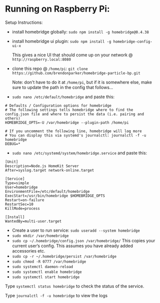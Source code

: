 # Running on Raspberry Pi:

Setup Instructions:
- install homebridge globally: `sudo npm install -g homebridge@0.4.38`
- install homebridge ui plugin: `sudo npm install -g homebridge-config-ui-x`

  This gives a nice UI that should come up on your network @ `http://raspberry.local:8080`
- clone this repo @ `/home/pi`: `git clone https://github.com/brendonparker/homebridge-particle-bp.git`

   Note: don't have to do it at `/home/pi`, but if it is somewhere else, make sure to update the path in the config that follows...
- `sudo nano /etc/default/homebridge` and paste this:

```
# Defaults / Configuration options for homebridge
# The following settings tells homebridge where to find the config.json file and where to persist the data (i.e. pairing and others)
HOMEBRIDGE_OPTS=-U /var/homebridge --plugin-path /home/pi

# If you uncomment the following line, homebridge will log more
# You can display this via systemd's journalctl: journalctl -f -u homebridge
DEBUG=*
```
- `sudo nano /etc/systemd/system/homebridge.service` and paste this:
```
[Unit]
Description=Node.js HomeKit Server 
After=syslog.target network-online.target

[Service]
Type=simple
User=homebridge
EnvironmentFile=/etc/default/homebridge
ExecStart=/usr/bin/homebridge $HOMEBRIDGE_OPTS
Restart=on-failure
RestartSec=10
KillMode=process

[Install]
WantedBy=multi-user.target
```
- Create a user to run service: `sudo useradd --system homebridge`
- `sudo mkdir /var/homebridge`
- `sudo cp ~/.homebridge/config.json /var/homebridge/`
  This copies your current user’s config. This assumes you have already added accessories etc.
- `sudo cp -r ~/.homebridge/persist /var/homebridge`
- `sudo chmod -R 0777 /var/homebridge`
- `sudo systemctl daemon-reload`
- `sudo systemctl enable homebridge`
- `sudo systemctl start homebridge`

Type `systemctl status homebridge` to check the status of the service.

Type `journalctl -f -u homebridge` to view the logs
